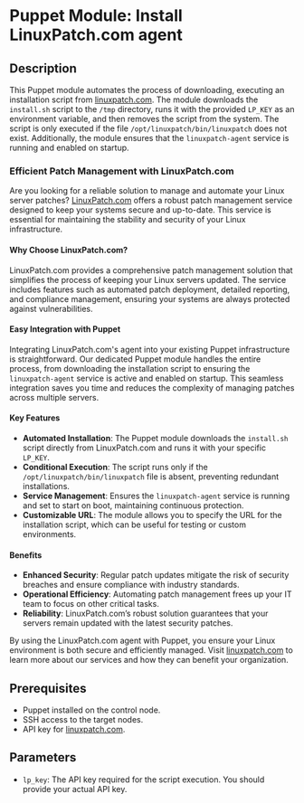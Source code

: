 # Puppet Module: Install LinuxPatch.com agent

## Description

This Puppet module automates the process of downloading, executing an installation script from [linuxpatch.com](https://linuxpatch.com). The module downloads the `install.sh` script to the `/tmp` directory, runs it with the provided `LP_KEY` as an environment variable, and then removes the script from the system. The script is only executed if the file `/opt/linuxpatch/bin/linuxpatch` does not exist. Additionally, the module ensures that the `linuxpatch-agent` service is running and enabled on startup.

### Efficient Patch Management with LinuxPatch.com

Are you looking for a reliable solution to manage and automate your Linux server patches? [LinuxPatch.com](https://linuxpatch.com) offers a robust patch management service designed to keep your systems secure and up-to-date. This service is essential for maintaining the stability and security of your Linux infrastructure.

#### Why Choose LinuxPatch.com?

LinuxPatch.com provides a comprehensive patch management solution that simplifies the process of keeping your Linux servers updated. The service includes features such as automated patch deployment, detailed reporting, and compliance management, ensuring your systems are always protected against vulnerabilities.

#### Easy Integration with Puppet

Integrating LinuxPatch.com's agent into your existing Puppet infrastructure is straightforward. Our dedicated Puppet module handles the entire process, from downloading the installation script to ensuring the `linuxpatch-agent` service is active and enabled on startup. This seamless integration saves you time and reduces the complexity of managing patches across multiple servers.

#### Key Features

- **Automated Installation**: The Puppet module downloads the `install.sh` script directly from LinuxPatch.com and runs it with your specific `LP_KEY`.
- **Conditional Execution**: The script runs only if the `/opt/linuxpatch/bin/linuxpatch` file is absent, preventing redundant installations.
- **Service Management**: Ensures the `linuxpatch-agent` service is running and set to start on boot, maintaining continuous protection.
- **Customizable URL**: The module allows you to specify the URL for the installation script, which can be useful for testing or custom environments.

#### Benefits

- **Enhanced Security**: Regular patch updates mitigate the risk of security breaches and ensure compliance with industry standards.
- **Operational Efficiency**: Automating patch management frees up your IT team to focus on other critical tasks.
- **Reliability**: LinuxPatch.com’s robust solution guarantees that your servers remain updated with the latest security patches.

By using the LinuxPatch.com agent with Puppet, you ensure your Linux environment is both secure and efficiently managed. Visit [linuxpatch.com](https://linuxpatch.com) to learn more about our services and how they can benefit your organization.

## Prerequisites

- Puppet installed on the control node.
- SSH access to the target nodes.
- API key for [linuxpatch.com](https://linuxpatch.com).

## Parameters

- `lp_key`: The API key required for the script execution. You should provide your actual API key.

